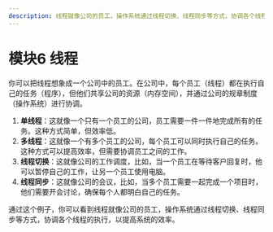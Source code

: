 ```yaml
---
description: 线程就像公司的员工，操作系统通过线程切换、线程同步等方式，协调各个线程的执行，以提高系统的效率。
---
```


# 模块6 线程

你可以把线程想象成一个公司中的员工。在公司中，每个员工（线程）都在执行自己的任务（程序），但他们共享公司的资源（内存空间），并通过公司的规章制度（操作系统）进行协调。

1. **单线程**：这就像一个只有一个员工的公司，员工需要一件一件地完成所有的任务。这种方式简单，但效率低。
2. **多线程**：这就像一个有多个员工的公司，每个员工可以同时执行自己的任务。这种方式可以提高效率，但需要协调员工之间的工作。
3. **线程切换**：这就像公司的工作调度，比如，当一个员工在等待客户回复时，他可以暂停自己的工作，让另一个员工使用电脑。
4. **线程同步**：这就像公司的会议，比如，当多个员工需要一起完成一个项目时，他们需要开会讨论，确保每个人都明白自己的任务。

通过这个例子，你可以看到线程就像公司的员工，操作系统通过线程切换、线程同步等方式，协调各个线程的执行，以提高系统的效率。
